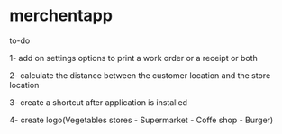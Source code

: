 # merchentapp

to-do


1- add on settings options to print a work order or a receipt or both


2- calculate the distance between the customer location and the store location

3- create a shortcut after application is installed

4- create logo(Vegetables stores - Supermarket - Coffe shop - Burger)
